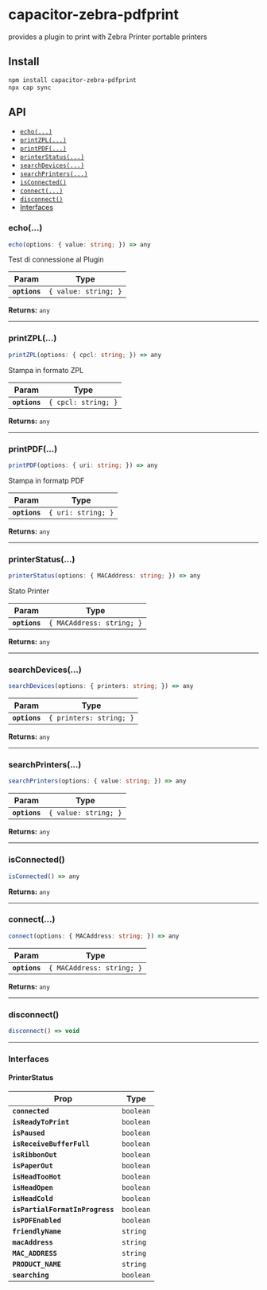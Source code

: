 # capacitor-zebra-pdfprint

provides a plugin to print with Zebra Printer portable printers

## Install

```bash
npm install capacitor-zebra-pdfprint
npx cap sync
```

## API

<docgen-index>

* [`echo(...)`](#echo)
* [`printZPL(...)`](#printzpl)
* [`printPDF(...)`](#printpdf)
* [`printerStatus(...)`](#printerstatus)
* [`searchDevices(...)`](#searchdevices)
* [`searchPrinters(...)`](#searchprinters)
* [`isConnected()`](#isconnected)
* [`connect(...)`](#connect)
* [`disconnect()`](#disconnect)
* [Interfaces](#interfaces)

</docgen-index>

<docgen-api>
<!--Update the source file JSDoc comments and rerun docgen to update the docs below-->

### echo(...)

```typescript
echo(options: { value: string; }) => any
```

Test di connessione al Plugin

| Param         | Type                            |
| ------------- | ------------------------------- |
| **`options`** | <code>{ value: string; }</code> |

**Returns:** <code>any</code>

--------------------


### printZPL(...)

```typescript
printZPL(options: { cpcl: string; }) => any
```

Stampa in formato ZPL

| Param         | Type                           |
| ------------- | ------------------------------ |
| **`options`** | <code>{ cpcl: string; }</code> |

**Returns:** <code>any</code>

--------------------


### printPDF(...)

```typescript
printPDF(options: { uri: string; }) => any
```

Stampa in formatp PDF

| Param         | Type                          |
| ------------- | ----------------------------- |
| **`options`** | <code>{ uri: string; }</code> |

**Returns:** <code>any</code>

--------------------


### printerStatus(...)

```typescript
printerStatus(options: { MACAddress: string; }) => any
```

Stato Printer

| Param         | Type                                 |
| ------------- | ------------------------------------ |
| **`options`** | <code>{ MACAddress: string; }</code> |

**Returns:** <code>any</code>

--------------------


### searchDevices(...)

```typescript
searchDevices(options: { printers: string; }) => any
```

| Param         | Type                               |
| ------------- | ---------------------------------- |
| **`options`** | <code>{ printers: string; }</code> |

**Returns:** <code>any</code>

--------------------


### searchPrinters(...)

```typescript
searchPrinters(options: { value: string; }) => any
```

| Param         | Type                            |
| ------------- | ------------------------------- |
| **`options`** | <code>{ value: string; }</code> |

**Returns:** <code>any</code>

--------------------


### isConnected()

```typescript
isConnected() => any
```

**Returns:** <code>any</code>

--------------------


### connect(...)

```typescript
connect(options: { MACAddress: string; }) => any
```

| Param         | Type                                 |
| ------------- | ------------------------------------ |
| **`options`** | <code>{ MACAddress: string; }</code> |

**Returns:** <code>any</code>

--------------------


### disconnect()

```typescript
disconnect() => void
```

--------------------


### Interfaces


#### PrinterStatus

| Prop                            | Type                 |
| ------------------------------- | -------------------- |
| **`connected`**                 | <code>boolean</code> |
| **`isReadyToPrint`**            | <code>boolean</code> |
| **`isPaused`**                  | <code>boolean</code> |
| **`isReceiveBufferFull`**       | <code>boolean</code> |
| **`isRibbonOut`**               | <code>boolean</code> |
| **`isPaperOut`**                | <code>boolean</code> |
| **`isHeadTooHot`**              | <code>boolean</code> |
| **`isHeadOpen`**                | <code>boolean</code> |
| **`isHeadCold`**                | <code>boolean</code> |
| **`isPartialFormatInProgress`** | <code>boolean</code> |
| **`isPDFEnabled`**              | <code>boolean</code> |
| **`friendlyName`**              | <code>string</code>  |
| **`macAddress`**                | <code>string</code>  |
| **`MAC_ADDRESS`**               | <code>string</code>  |
| **`PRODUCT_NAME`**              | <code>string</code>  |
| **`searching`**                 | <code>boolean</code> |

</docgen-api>

